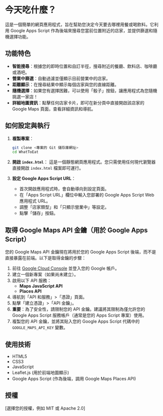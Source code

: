 # 今天吃什麼？

這是一個簡單的網頁應用程式，旨在幫助您決定今天要去哪裡用餐或喝飲料。它利用 Google Apps Script 作為後端來搜尋您當前位置附近的店家，並提供篩選和隨機選擇功能。

## 功能特色

*   **智能搜尋**：根據您的即時位置和自訂半徑，搜尋附近的餐廳、飲料店、咖啡廳或酒吧。
*   **營業中篩選**：自動過濾並僅顯示目前營業中的店家。
*   **距離顯示**：在搜尋結果中顯示每個店家與您的直線距離。
*   **隨機選擇**：如果您有選擇困難，可以使用「骰子」按鈕，讓應用程式為您隨機挑選一家店！
*   **詳細地圖資訊**：點擊任何店家卡片，即可在新分頁中直接開啟該店家的 Google Maps 頁面，查看詳細資訊和導航。

## 如何設定與執行

1.  **複製專案**：
    ```bash
    git clone <專案的 Git 儲存庫網址>
    cd WhatToEat
    ```

2.  **開啟 `index.html`**：
    這是一個靜態網頁應用程式。您只需使用任何現代瀏覽器直接開啟 `index.html` 檔案即可運行。

3.  **設定 Google Apps Script URL**：
    *   首次開啟應用程式時，會自動導向到設定頁面。
    *   在「Apps Script URL」欄位中輸入您部署的 Google Apps Script Web 應用程式 URL。
    *   調整「店家類型」和「只顯示營業中」等設定。
    *   點擊「儲存」按鈕。

## 取得 Google Maps API 金鑰（用於 Google Apps Script）

您的 Google Maps API 金鑰現在將用於您的 Google Apps Script 後端，而不是直接暴露在前端。以下是取得金鑰的步驟：

1.  前往 [Google Cloud Console](https://console.cloud.google.com/) 並登入您的 Google 帳戶。
2.  建立一個新專案（如果尚未建立）。
3.  啟用以下 API 服務：
    *   **Maps JavaScript API**
    *   **Places API**
4.  導航到「API 和服務」>「憑證」頁面。
5.  點擊「建立憑證」>「API 金鑰」。
6.  **重要**：為了安全性，請限制您的 API 金鑰。建議將其限制為僅允許您的 Google Apps Script 服務帳戶（通常是您的 Apps Script 專案）使用。
7.  複製您的 API 金鑰，並將其貼入您的 Google Apps Script 代碼中的 `GOOGLE_MAPS_API_KEY` 變數。

## 使用技術

*   HTML5
*   CSS3
*   JavaScript
*   Leaflet.js (用於前端地圖顯示)
*   Google Apps Script (作為後端，調用 Google Maps Places API)

## 授權

[選擇您的授權，例如 MIT 或 Apache 2.0] 